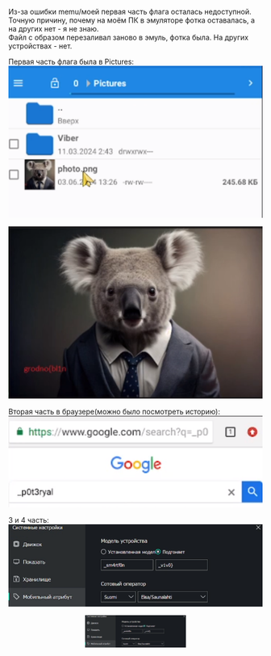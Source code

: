 Из-за ошибки memu/моей первая часть флага осталась недоступной.<br>
Точную причину, почему на моём ПК в эмуляторе фотка оставалась, а на других нет - я не знаю. <br>
Файл с образом перезаливал заново в эмуль, фотка была. На других устройствах - нет.

Первая часть флага была в Pictures:
![Image alt](https://github.com/Kafedralll/Junior.Crypt.2024-CTF/blob/main/img/Lost-01.png)


![Image alt](https://github.com/Kafedralll/Junior.Crypt.2024-CTF/blob/main/img/Lost-02.png)

Вторая часть в браузере(можно было посмотреть историю):
![Image alt](https://github.com/Kafedralll/Junior.Crypt.2024-CTF/blob/main/img/Lost-03.png)

3 и 4 часть:
![Image alt](https://github.com/Kafedralll/Junior.Crypt.2024-CTF/blob/main/img/Lost-04.png)

<p align="center">
 <img width="200px" src="../../img/Lost-04.png" alt="qr"/>
</p>
